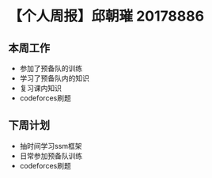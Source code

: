 # 【个人周报】邱朝璀 20178886
## 本周工作
 - 参加了预备队的训练
 - 学习了预备队内的知识
 - 复习课内知识
 - codeforces刷题
## 下周计划
 - 抽时间学习ssm框架
 - 日常参加预备队训练
 - codeforces刷题
